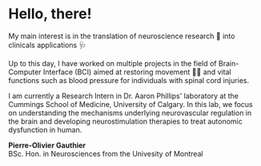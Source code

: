 # Hello, there!

My main interest is in the translation of neuroscience research 🧠 into clinicals applications 🩺  

Up to this day, I have worked on multiple projects in the field of Brain-Computer Interface (BCI) aimed at restoring movement 💪🦵 and vital functions such as blood pressure for individuals with spinal cord injuries.

I am currently a Research Intern in Dr. Aaron Phillips' laboratory at the Cummings School of Medicine, University of Calgary. In this lab, we focus on understanding the mechanisms underlying neurovascular regulation in the brain and developing neurostimulation therapies to treat autonomic dysfunction in human.

<p><b>Pierre-Olivier Gauthier</b><br> 
BSc. Hon. in Neurosciences from the Univesity of Montreal</p>

